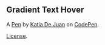 Gradient Text Hover
-------------------


A [Pen](https://codepen.io/Katiae/pen/oVBLzv) by [Katia De Juan](https://codepen.io/Katiae) on [CodePen](https://codepen.io).

[License](https://codepen.io/Katiae/pen/oVBLzv/license).